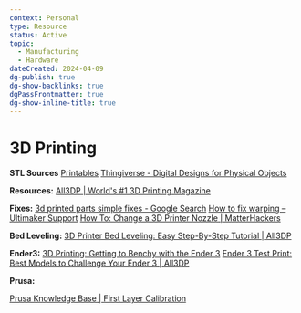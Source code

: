 ```yaml
---
context: Personal
type: Resource
status: Active
topic:
  - Manufacturing
  - Hardware
dateCreated: 2024-04-09
dg-publish: true
dg-show-backlinks: true
dgPassFrontmatter: true
dg-show-inline-title: true
---
```

# 3D Printing

**STL Sources**
[Printables](http://www.printables.com)
[Thingiverse - Digital Designs for Physical Objects](https://www.thingiverse.com/)

**Resources:**
[All3DP | World's #1 3D Printing Magazine](https://all3dp.com/?s=Bullseye)

**Fixes:**
[3d printed parts simple fixes - Google Search](https://www.google.com/search?q=3d+printed+parts+simple+fixes&rlz=1CACVLN_enUS949&ei=QIh0YPLfIIi_tQbKzajAAw&oq=3d+printed+parts+simple+fixes&gs_lcp=Cgdnd3Mtd2l6EAMyBQghEKABOgcIABBHELADOgIIADoECAAQCjoFCAAQkQI6BQgAEMkDOgYIABAWEB46CAghEBYQHRAeUIyQAViXsQFg9rIBaARwAngBgAGkC4gBjhqSAQg3LjEwLjctMZgBAKABAaoBB2d3cy13aXrIAQjAAQE&sclient=gws-wiz&ved=0ahUKEwjy_6qgovnvAhWIX80KHcomCjgQ4dUDCA0&uact=5&safe=active&ssui=on)
[How to fix warping – Ultimaker Support](https://support.ultimaker.com/hc/en-us/articles/360012113239-How-to-fix-warping)
[How To: Change a 3D Printer Nozzle | MatterHackers](https://www.matterhackers.com/articles/how-to-change-a-3d-printer-nozzle)

**Bed Leveling:**
[3D Printer Bed Leveling: Easy Step-By-Step Tutorial | All3DP](https://all3dp.com/2/3d-printer-bed-leveling-step-by-step-tutorial/)

**Ender3:**
[3D Printing: Getting to Benchy with the Ender 3](https://webworxshop.com/3d-printing-getting-to-benchy-with-the-ender-3/)
[Ender 3 Test Print: Best Models to Challenge Your Ender 3 | All3DP](https://all3dp.com/2/ender-3-test-print-the-best-models-to-challenge-your-ender-3/)

**Prusa:**  

[Prusa Knowledge Base | First Layer Calibration](https://help.prusa3d.com/en/article/first-layer-calibration_112364)

